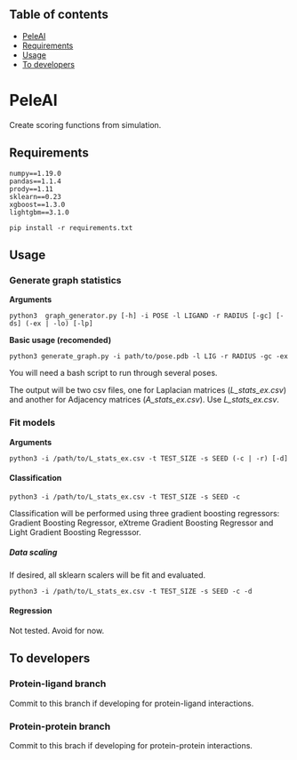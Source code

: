 ## Table of contents
* [PeleAI](#PeleAI)
* [Requirements](##Requirements)
* [Usage](##Usage)
* [To developers](##To-developers)

# PeleAI

Create scoring functions from simulation.

## Requirements

```
numpy==1.19.0
pandas==1.1.4
prody==1.11
sklearn==0.23
xgboost==1.3.0
lightgbm==3.1.0
```

`pip install -r requirements.txt`

## Usage

### Generate graph statistics

**Arguments**

`python3  graph_generator.py [-h] -i POSE -l LIGAND -r RADIUS [-gc] [-ds] (-ex | -lo) [-lp]`


**Basic usage (recomended)**

`python3 generate_graph.py -i path/to/pose.pdb -l LIG -r RADIUS -gc -ex`

You will need a bash script to run through several poses.

The output will be two csv files, one for Laplacian matrices (_L_stats_ex.csv_) and another for Adjacency matrices (_A_stats_ex.csv_). Use _L_stats_ex.csv_.

### Fit models

**Arguments**

`python3 -i /path/to/L_stats_ex.csv -t TEST_SIZE -s SEED (-c | -r) [-d]`

#### Classification

`python3 -i /path/to/L_stats_ex.csv -t TEST_SIZE -s SEED -c`

Classification will be performed using three gradient boosting regressors: Gradient Boosting Regressor, eXtreme Gradient Boosting Regressor and Light Gradient Boosting Regresssor.

##### Data scaling

If desired, all sklearn scalers will be fit and evaluated.

`python3 -i /path/to/L_stats_ex.csv -t TEST_SIZE -s SEED -c -d`

#### Regression

Not tested. Avoid for now.

## To developers

### Protein-ligand branch

Commit to this branch if developing for protein-ligand interactions.

### Protein-protein branch

Commit to this brach if developing for protein-protein interactions.

